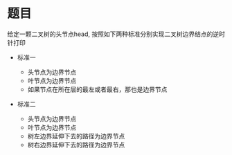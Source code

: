 # 题目
给定一颗二叉树的头节点head, 按照如下两种标准分别实现二叉树边界结点的逆时针打印
- 标准一
    + 头节点为边界节点
    + 叶节点为边界节点
    + 如果节点在所在层的最左或者最右，那也是边界节点
    
- 标准二
    + 头节点为边界节点
    + 叶节点为边界节点
    + 树左边界延伸下去的路径为边界节点
    + 树右边界延伸下去的路径为边界节点  
